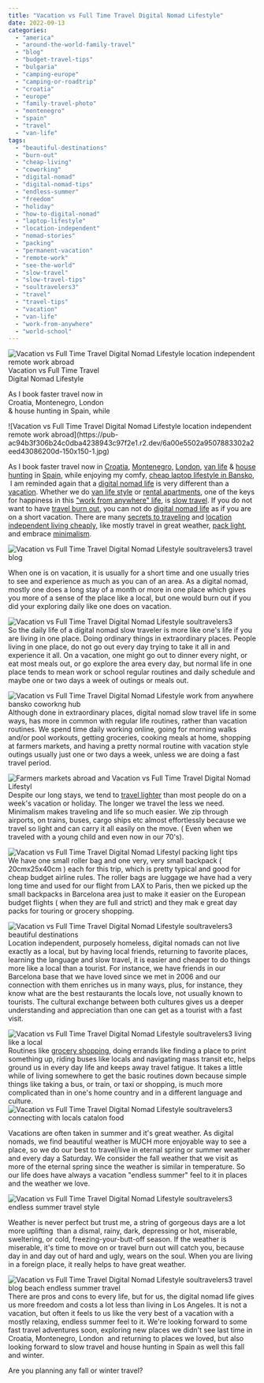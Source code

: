 ```yaml
---
title: "Vacation vs Full Time Travel Digital Nomad Lifestyle"
date: 2022-09-13
categories: 
  - "america"
  - "around-the-world-family-travel"
  - "blog"
  - "budget-travel-tips"
  - "bulgaria"
  - "camping-europe"
  - "camping-or-roadtrip"
  - "croatia"
  - "europe"
  - "family-travel-photo"
  - "montenegro"
  - "spain"
  - "travel"
  - "van-life"
tags: 
  - "beautiful-destinations"
  - "burn-out"
  - "cheap-living"
  - "coworking"
  - "digital-nomad"
  - "digital-nomad-tips"
  - "endless-summer"
  - "freedom"
  - "holiday"
  - "how-to-digital-nomad"
  - "laptop-lifestyle"
  - "location-independent"
  - "nomad-stories"
  - "packing"
  - "permanent-vacation"
  - "remote-work"
  - "see-the-world"
  - "slow-travel"
  - "slow-travel-tips"
  - "soultravelers3"
  - "travel"
  - "travel-tips"
  - "vacation"
  - "van-life"
  - "work-from-anywhere"
  - "world-school"
---
```


![Vacation vs Full Time Travel Digital Nomad Lifestyle location independent remote work abroad](https://pub-ac94b3f306b24c0dba4238943c97f2e1.r2.dev/6a00e5502a9507883302a2eed4307c200d-1536x1536-1.jpg)Vacation vs Full Time Travel  
Digital Nomad Lifestyle  
  
As I book faster travel now in  
Croatia, Montenegro, London  
& house hunting in Spain, while  
  
  

<!--more--> ![Vacation vs Full Time Travel Digital Nomad Lifestyle location independent remote work abroad](https://pub-ac94b3f306b24c0dba4238943c97f2e1.r2.dev/6a00e5502a9507883302a2eed43086200d-150x150-1.jpg)  
As I book faster travel now in [Croatia](http://soultravelers3new.local/croatia/), [Montenegro,](http://soultravelers3new.local/montenegro/) [London](http://soultravelers3new.local/england/), [van life](http://soultravelers3new.local/2022/07/diy-camper-van-renovation-on-a-budget-painting-interior-.html#more) & [house hunting](http://soultravelers3new.local/2022/07/americans-house-hunting-in-spain-home-buying-abroad-.html) in [Spain](https://pub-ac94b3f306b24c0dba4238943c97f2e1.r2.dev/soultravelers3/spain/index.html), while enjoying my comfy, [cheap laptop lifestyle in Bansko](http://soultravelers3new.local/2022/08/-europes-cheapest-digital-nomad-haven-bansko.html#more),  I am reminded again that a [digital nomad life](http://soultravelers3new.local/2022/03/retirement-traveling-around-the-world.html) is very different than a [vacation](http://soultravelers3new.local/2011/10/travel-distasters-vacation-nightmares.html). Whether we do [van life style](http://soultravelers3new.local/2022/06/tiny-house-on-wheels-vintage-rv-remodel-.html#more) or [rental apartments](http://soultravelers3new.local/2022/07/cheapest-way-to-travel-europe-budget-travel-must-read.html#more), one of the keys for happiness in this ["work from anywhere" life](http://soultravelers3new.local/2009/04/how-to-travel-the-world-as-a-digital-nomad-family.html), is [slow travel](http://soultravelers3new.local/2011/11/slow-travel.html). If you do not want to have [travel burn out](http://soultravelers3new.local/2011/08/how-to-prevent-travel-burnout.html), you can not do [digital nomad life](http://soultravelers3new.local/2022/01/americans-van-life-in-europe-2022.html) as if you are on a short vacation. There are many [secrets to traveling](http://soultravelers3new.local/2013/08/secrets-for-a-permanent-vacation-travel-tips.html "secrets for permanent vacation travel ") and [location independent living cheaply,](http://soultravelers3new.local/2010/06/early-retirement-perpetual-travel-radical-early-retirement-with-kids-rtw-family-travel-multiyear.html) like mostly travel in great weather, [pack light](http://soultravelers3new.local/2013/03/top-travel-tip-for-long-term-travel.html "packing tips"), and embrace [minimalism](http://soultravelers3new.local/2011/08/minimalist-living-family-travel-lifestyle-books.html).   
  
![Vacation vs Full Time Travel Digital Nomad Lifestyle soultravelers3 travel blog ](https://pub-ac94b3f306b24c0dba4238943c97f2e1.r2.dev/6a00e5502a9507883302a30d4c71ba200b-150x150-1.jpg)  
  
When one is on vacation, it is usually for a short time and one usually tries to see and experience as much as you can of an area. As a digital nomad, mostly one does a long stay of a month or more in one place which gives you more of a sense of the place like a local, but one would burn out if you did your exploring daily like one does on vacation.   
  
![Vacation vs Full Time Travel Digital Nomad Lifestyle  soultravelers3 ](https://pub-ac94b3f306b24c0dba4238943c97f2e1.r2.dev/6a00e5502a9507883302a308dfd4f7200c-150x150-1.jpg)  
So the daily life of a digital nomad slow traveler is more like one's life if you are living in one place. Doing ordinary things in extraordinary places. People living in one place, do not go out every day trying to take it all in and experience it all. On a vacation, one might go out to dinner every night, or eat most meals out, or go explore the area every day, but normal life in one place tends to mean work or school regular routines and daily schedule and maybe one or two days a week of outings or meals out.   
  
![Vacation vs Full Time Travel Digital Nomad Lifestyle work from anywhere bansko coworkng hub](https://pub-ac94b3f306b24c0dba4238943c97f2e1.r2.dev/6a00e5502a9507883302a30d4d2f3b200b-768x768-1.jpg)  
Although done in extraordinary places, digital nomad slow travel life in some ways, has more in common with regular life routines, rather than vacation routines. We spend time daily working online, going for morning walks and/or pool workouts, getting groceries, cooking meals at home, shopping at farmers markets, and having a pretty normal routine with vacation style outings usually just one or two days a week, unless we are doing a fast travel period.   
  
![Farmers markets abroad and Vacation vs Full Time Travel Digital Nomad Lifestyl](https://pub-ac94b3f306b24c0dba4238943c97f2e1.r2.dev/6a00e5502a9507883302a30d4d34e9200b-300x200-1.jpg)  
Despite our long stays, we tend to [travel lighter](http://soultravelers3new.local/2012/08/best-packing-tip-for-world-travel.html) than most people do on a week's vacation or holiday. The longer we travel the less we need. Minimalism makes traveling and life so much easier. We zip through airports, on trains, buses, cargo ships etc almost effortlessly because we travel so light and can carry it all easily on the move. ( Even when we traveled with a young child and even now in our 70's).    
  
![Vacation vs Full Time Travel Digital Nomad Lifestyl packing light tips ](https://pub-ac94b3f306b24c0dba4238943c97f2e1.r2.dev/6a00e5502a9507883302a308dfdc73200c-2048x1612-1.jpg)  
We have one small roller bag and one very, very small backpack ( 20cmx25x40cm ) each for this trip, which is pretty typical and good for cheap budget airline rules. The roller bags are luggage we have had a very long time and used for our flight from LAX to Paris, then we picked up the small backpacks in Barcelona area just to make it easier on the European budget flights ( when they are full and strict) and they mak e great day packs for touring or grocery shopping.   
  
[](https://pub-ac94b3f306b24c0dba4238943c97f2e1.r2.dev/6a00e5502a9507883302a2eed21656200d-150x150-1.jpg)![Vacation vs Full Time Travel Digital Nomad Lifestyle soultravelers3 beautiful destinations ](https://pub-ac94b3f306b24c0dba4238943c97f2e1.r2.dev/6a00e5502a9507883302a30d4d35c1200b-150x150-1.jpg)[  
](https://pub-ac94b3f306b24c0dba4238943c97f2e1.r2.dev/6a00e5502a9507883302a2eed21656200d-150x150-1.jpg)Location independent, purposely homeless, digital nomads can not live exactly as a local, but by having local friends, returning to favorite places, learning the language and slow travel, it is easier and cheaper to do things more like a local than a tourist. For instance, we have friends in our Barcelona base that we have loved since we met in 2006 and our connection with them enriches us in many ways, plus, for instance, they know what are the best restaurants the locals love, not usually known to tourists. The cultural exchange between both cultures gives us a deeper understanding and appreciation than one can get as a tourist with a fast visit.   
  
![Vacation vs Full Time Travel Digital Nomad Lifestyle soultravelers3 living like a local ](https://pub-ac94b3f306b24c0dba4238943c97f2e1.r2.dev/6a00e5502a9507883302a30d4d3764200b-scaled.jpg)  
Routines like [grocery shopping](http://soultravelers3new.local/2008/04/food-myths-real.html "grocery shopping"), doing errands like finding a place to print something up, riding buses like locals and navigating mass transit etc, helps ground us in every day life and keeps away travel fatigue. It takes a little while of living somewhere to get the basic routines down because simple things like taking a bus, or train, or taxi or shopping, is much more complicated than in one's home country and in a different language and culture.   
![Vacation vs Full Time Travel Digital Nomad Lifestyle soultravelers3 connecting with locals catalon food ](https://pub-ac94b3f306b24c0dba4238943c97f2e1.r2.dev/6a00e5502a9507883302a2eed5e61c200d-150x150-1.jpg)  
  
Vacations are often taken in summer and it's great weather. As digital nomads, we find beautiful weather is MUCH more enjoyable way to see a place, so we do our best to travel/live in eternal spring or summer weather and every day a Saturday. We consider the fall weather that we visit as more of the eternal spring since the weather is similar in temperature. So our life does have always a vacation "endless summer" feel to it in places and the weather we love.   
  
![Vacation vs Full Time Travel Digital Nomad Lifestyle soultravelers3 endless summer travel style ](https://pub-ac94b3f306b24c0dba4238943c97f2e1.r2.dev/6a00e5502a9507883302a2eed5e494200d-1536x1106-1.jpg)  
  
Weather is never perfect but trust me, a string of gorgeous days are a lot more uplifting  than a dismal, rainy, dark, depressing or hot, miserable, sweltering, or cold, freezing-your-butt-off season. If the weather is miserable, it's time to move on or travel burn out will catch you, because day in and day out of hard and ugly, wears on the soul. When you are living in a foreign place, it really helps to have great weather.   
  
![Vacation vs Full Time Travel Digital Nomad Lifestyle soultravelers3 travel blog beach endless summer travel ](https://pub-ac94b3f306b24c0dba4238943c97f2e1.r2.dev/6a00e5502a9507883302a30d4d3652200b-1536x1231-1.jpg)  
There are pros and cons to every life, but for us, the digital nomad life gives us more freedom and costs a lot less than living in Los Angeles. It is not a vacation, but often it feels to us like the very best of a vacation with a mostly relaxing, endless summer feel to it. We're looking forward to some fast travel adventures soon, exploring new places we didn't see last time in Croatia, Montenegro, London  and returning to places we loved, but also looking forward to slow travel and house hunting in Spain as well this fall and winter.   
  
Are you planning any fall or winter travel?
